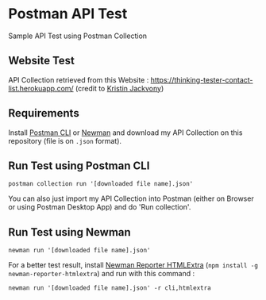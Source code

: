 # Postman API Test
Sample API Test using Postman Collection

## Website Test 

API Collection retrieved from this Website : https://thinking-tester-contact-list.herokuapp.com/ (credit to [Kristin Jackvony](https://thinkingtester.com/about/))

## Requirements

Install [Postman CLI](https://learning.postman.com/docs/postman-cli/postman-cli-installation/) or [Newman](https://learning.postman.com/docs/collections/using-newman-cli/installing-running-newman/) and download my API Collection on this repository (file is on `.json` format).

## Run Test using Postman CLI

    postman collection run '[downloaded file name].json'

You can also just import my API Collection into Postman (either on Browser or using Postman Desktop App) and do 'Run collection'.

## Run Test using Newman

    newman run '[downloaded file name].json'

For a better test result, install [Newman Reporter HTMLExtra](https://www.npmjs.com/package/newman-reporter-htmlextra) (`npm install -g newman-reporter-htmlextra`) and run with this command : 

    newman run '[downloaded file name].json' -r cli,htmlextra


